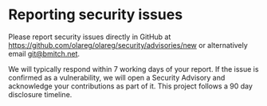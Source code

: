 # Reporting security issues

Please report security issues directly in GitHub at <https://github.com/olareg/olareg/security/advisories/new> or alternatively email <git@bmitch.net>.

We will typically respond within 7 working days of your report. If the issue is confirmed as a vulnerability, we will open a Security Advisory and acknowledge your contributions as part of it. This project follows a 90 day disclosure timeline.
